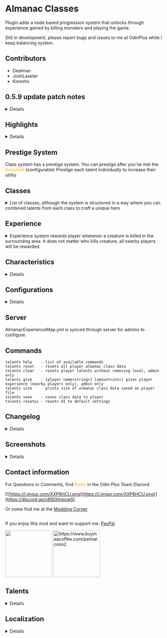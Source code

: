 ﻿# Almanac Classes
Plugin adds a node based progression system that unlocks through experience gained by killing monsters and playing the game.

Still in development, please report bugs and issues to me at OdinPlus while I keep balancing system.

## Contributors
- Dealman
- JoshLaseter
- Koreshx

## 0.5.9 update patch notes
<details closed>

```
Alternative talents:
- Chain Shot [enable in configs, replaces Hunter]
    - When active, bows/crossbows can ricochet and hit other targets, damage reduced each ricochet
- Fireball [enable in configs, replaces Goblin Beam]
    - Shoots a fireball projectile
- Leech [enable in configs, replaces Shaman Regeneration]
    - Heals user whenever they deal damage

Talent Changes:
- Enlightened [added eitr regen]

Characteristics Overhaul:
- You now unlock characteristic points by purchasing characteristic talents
- Use the points at your discretion through the new UI panel

Performance Improvements:
- Experience bar updates when experience changes, rather than every second

Command Overhaul:
- All the commands have been moved under a single prefix [talents]
- Improved search functionality

UI Improvements:
- Spell bar, Experience bar, Passive bar are more responsive when dragging

New UI:
- Spell Inventory:
    - When purchasing a talent that requires to be casted (abilities) and the spell bar is full, it can be found in the inventory panel
    - You can now remove/add spells from your spell bar by interacting with the inventory
- Characteristic Panel:
    - Displays current benefits from characteristics
- Passive bar:
    - Some passive talents are added to this new bar to be enabled/disabled

Compendium Changes:
- Passives now display if they are on/off
- Added passives that are not active

Icon Updates:
- Dealman has been working on overhauling the icons displayed in the spell bar

Altar changes:
- Fixed materials
- Updated emissions
```

</details>

## Highlights
<details closed>

Unique talent abilities that are either passive or activated spells

Some noteworthy abilities:

- Monkey Wrench - Allows to wield two handed weapons in one hand (does not apply to all)
- Dual Wield - You can wield different types of weapons together
- Bleeding - Stacked bleeding damaging ability
- Creature Mask - Spawn a friendly creature - Automatically dies after a certain time
- Shaman Heal - Heal players or self
- Song of Healing - Heals nearby players over time

And many more abilities

</details>

## Prestige System

Class system has a prestige system. You can prestige after you've met the <span style="color: orange;">threshold</span> (configurable)
Prestige each talent individually to increase their utility

## Classes

<details closed>
<summary>List of classes, although the system is structured in a way where you can combined talents from each class to craft a unique hero</summary>

- Bard
- Shaman
- Sage
- Ranger
- Rogue
- Warrior

</details>

## Experience

<details closed>
<summary>
Experience system rewards player whenever a creature is killed in the surrounding area. It does not matter who kills creature, all nearby players will be rewarded.
</summary>

Players also gain experience by:
- Chopping Trees
- Chopping Logs
- Hitting Ore Deposits
- Taming Creatures
- Picking up Items

Creature reward different experience, you can configure this using the generated YML file found:
- BepinEx/config/AlmanacClasses/Experience/AlmanacExperienceMap.yml

If a creature is not registered to this file, then the experienced gained will be based on the biome the player is in.

</details>

## Characteristics

<details closed>

Just like the talents, you can use your talent points to unlock characteristics points which have different effects:
- Intelligence: Increased magic damage
- Strength: Increased physical damage and carry weight
- Dexterity: Increased attack speed and stamina
- Constitution: Increased health
- Wisdom: Increased eitr

</details>

## Configurations

<details closed>

Plugin is fully configurable using the cfg file generated in BepinEx/config directory:
- RustyMods.AlmanacClasses.cfg

</details>

## Server
AlmanacExperienceMap.yml is synced through server for admins to configure.

## Commands
```
talents help    - list of available commands
talents reset   - resets all player almanac class data
talents clear   - resets player talents without removing level, admin only
talents give    - [player name<string>] [amount<int>] gives player experience (nearby players only), admin only
talents size    - prints size of almanac class data saved on player file
talents save    - saves class data to player
talents resetui - resets UI to default settings
```
## Changelog
<details closed>

```
0.2.0 - Beta release
0.2.1 - Changed air jump button to get game settings jump button instead of spacebar, fixed some localization
0.2.2 - Almanac can reward class experience
0.2.3 - Spell keys improvement
0.2.4 - Modified Quick Shot to be an increase in percentage of draw speed or reload time (fixed crossbow not being affected) - added config to turn off visual effects for some
0.2.5 - Config cooldowns go up to 1000 and cooldown grayscales icon with radial fill
0.2.6 - Added API for other mods to add experience, Tweaked experience monster kill, duration configs extended
0.2.7 - Added experience orbs and another tweak at making experience share multiplayer
0.2.8 - Shader/Material Fixes
0.2.9 - Added more API functionalities
0.2.10- Updated material replacer
0.2.11- Added Survivor and Battle Fury abilities (alternative for dual wield & monkey wrench)
0.2.12- Fixed Master Chef and tweaked materials of altar
0.3.0 - Battle Fury near range only and fixed quick shot
0.3.1 - Fixed prestige not updating characteristic values
0.3.2 - Updated thunderstore icon
0.3.3 - Ashland release
0.3.4 - piece manager update
0.3.5 - fixed ui issue already in spellbook
0.3.6 - fixed strength not adding carry weight and added max level config
0.3.7 - tweaked lightning spell and added better dual wield animations
0.3.8 - fixed duplicate spells in book
0.3.9 - Fixed spellbook bug
0.4.0 - prestige system overhaul and major changes all around
0.4.1 - Fixed damage reduction on dual wield and monkey wrench, tweaked icons, added ashland monsters to xp map
0.4.2 - Added speed animation modifier and talent prestige cap
0.4.3 - Made status effect timer more visible, added config to disable start effects
0.4.4 - fixed shaman heal, fixed server not loading talents, tweaked UI, added berzerk and sailor talents as alternatives
0.4.5 - fixed bard song triggering often, tweaked some effects and fixed battle fury - think this is last update for now - seems stable
0.4.6 - fixed server sync
0.4.7 - fixed characteristics being increased upon logout/login
0.4.8 - fixed forager talent, localized more text, set some default configs, fixed hunter talent
0.4.9 - group xp tweaks, more localized text, better tooltips, increased spellbook text font size, cooldown cannot be lower than length, open UI remotely key config
0.4.10- Tweaked shaman summon, fixed talents trying to apply to dead characters, talents don't consume cost if cannot use, animation toggle config added, fixed compatibility with CLLC - display exp issue, battle fury stamina gain configurable / upgrades with level
0.4.11- Tweaked UI to allow more text, Tweaked summons to not attack player pieces, Tweaked Master Chef for compatibility, Added more tooltips, fixed rogue backstab, shaman summon requires boss kills to unlock, fixed effects trying to apply to dead characters, added command for admins to give experience, removed spell skill modifier
0.4.12 - fixed raven fly away and air bender jumping more than allowable
0.4.13 - reverted bard animation to dance - added config to disable raven - fixed lightning effect not disappearing if creature killed before strike - added more redundancies to bard statuses
0.4.14 - Added check on RogueReflect if there is an attacker to reflect to - added config to cap characteristic talents
0.4.15 - overhauled experience map, toggle to lose experience on death, min/max level to get experience from creature, added alternative airbender which only requires eitr to use
0.5.0 - Added visual text effects and improved experience gain
0.5.1 - Added static experience map file to configure
0.5.1 - Fixed planting giving exp even if plant was not placed, added experience for fishing on hooked
0.5.2 - something
0.5.3 - Fixed EXP bar not updating, added Koreshx UI code to improve Spell bar
0.5.4 - Added additional conditionals for ability cooldown to make sure player is active
0.5.5 - Fixed not getting exp from veins and added method to get exp for foraging (add prefabs to static experience map)
0.5.6 - Added ability to change background and changed Call of Lightning FX
0.5.7 - Bog Witch update
0.5.8 - Added PR from Dealman and JoshLaseter
0.5.9 - Major update, read full description above
```
</details>

## Screenshots
<details closed>

![](https://i.imgur.com/F1w6ijU.png)
![](https://i.imgur.com/5TkBQit.png)
![](https://i.imgur.com/fhGeDnA.png)

</details>

## Contact information
For Questions or Comments, find <span style="color:orange">Rusty</span> in the Odin Plus Team Discord

[![https://i.imgur.com/XXP6HCU.png](https://i.imgur.com/XXP6HCU.png)](https://discord.gg/v89DHnpvwS)

Or come find me at the [Modding Corner](https://discord.gg/fB8aHSfA8B)

##
If you enjoy this mod and want to support me:
[PayPal](https://paypal.me/mpei)

<span>
<img src="https://i.imgur.com/rbNygUc.png" alt="" width="150">
<img src="https://i.imgur.com/VZfZR0k.png" alt="https://www.buymeacoffee.com/peimalcolm2" width="150">
</span>

## Talents

<details closed>

```yaml
Treasure Hunter: "Works like the wishbone to find treasure"
Sailor: "Always tailwind when sailing"
Rain Proof: "Prevents from getting wet"
Supplier: "Increases chop and pickaxe damage"
Airbender: "Allows to jump in the air"
Master Chef: "Increases food bonuses"
Pack Mule: "Increases carry weight"
Relax & Chill: "Passively adds comfort"
Creature Mask: "Spawns a friendly creature based on biome"
Forager: "Increases foraging"
Hunter: "Slows down nearby creatures\n(<color=orange>Creature affected is dependant on biome</color>)"
Lucky Shot: "Chance to not consume projectile"
Quick Shot: "Fires bows and crossbows faster when activated"
Trapped: "Sets a trap on the ground"
Call of Lightning: "Calls lightning down from the sky"
Meteor Strike: "Calls meteors down from the sky"
Boulder Strike: "Calls a boulder down upon your foes"
Nova Beam: "Cast a beam of fire and fury at your foes"
Ice Breath: "Triggers a furry of cold air towards your foes"
Heal: "Instantly heal your allies in a pinch\n(<color=orange>Hover over ally to select who to heal</color>)"
Shaman Protection: "Absorbs incoming damage"
Shaman Regeneration: "Increases stamina regeneration and eitr regeneration"
Ghastly Ambitions: "Spawns up to 3 friendly creatures for a short period of time"
Rooting: "Cast a furry of forest roots at your foes"
Song of Damage: "Increases damage output of nearby players"
Song of Healing: "Heals nearby players incrementally during the duration of effect"
Song of Vitality: "Increases nearby players health points"
Song of Speed: "Increases nearby players speed"
Song of Attrition: "Damages enemies around caster every second"
Quick Step: "Increases speed and reduces run stamina drain"
Swift: "Increases stamina and stamina regeneration"
Retaliation: "Reflects incoming damage"
Backstabber: "Chance to inflict backstab damage even when alerted"
Bleeding: "Inflicts bleed onto target\n(<color=orange>Multiple strikes increases damage stack</color>)"
Power: "Increases damage output and health regeneration"
Vitality: "Increases health and health regeneration"
Monkey Wrench: "Allows to equip two-handed weapons as one-handed weapons\n(<color=orange>May not apply to all weapons</color>)"
Fortification: "Reduces physical damage for a short period of time"
Dual Wield: "Allows to dual wield one-handed weapons\n(<color=orange>Stamina cost increased while dual wielding</color>)"
Battle Fury: "Chance to recover stamina from a kill"
Survivor: "Chance to heal instead of dying"
Enlightened: "Increase base eitr"
Looter: "Chance to get extra loot from backstab damage"
Builder: "Decrease cost of building"
Gipsy: "Allows to teleport non-teleportable materials based on talent level"
Berzerk: "Passively adds armor"
Airman: 'Allows to jump in the air whilst user has eitr'
Leech: 'Heals players on hit enemy'
Fireball: 'Fires fireball projectile'
Chain Shot: 'Arrows/Bolts can ricochet off targets to hit nearby enemies'
```

</details>

## Localization

<details closed>

```yml
almanac_talents_info: "Welcome to Almanac Talents"
title_talents: "Talents"
title_altar: "Almanac Class Tome"
title_spell_book: "SpellBook"
title_passive_abilities: "Passive Abilities"

text_level: "Level"
text_experience: "Experience"
text_talent_points: "Talent Points"
text_talent_points_used: "Talent points used"
text_required_points_to_prestige: "Required points to prestige"
text_food_boost: "Food Modifier"
text_melee_dmg: "Melee Damage"
text_ranged_dmg: "Ranged Damage"
text_magic_dmg: "Magic Damage"
text_lvl: "lvl"
text_sec: "sec"
text_tick: "tick"
text_xp: 'XP'
tooltip_increase: "Increase"
tooltip_by: "by"
inventory_armor: "Armor"
text_cost: "Cost"
text_to_reset: "to reset talents"
text_points: "points"
text_unlocks: "Unlocks"
text_unlocks_additional: "Unlocks additional"
text_on: "On"
text_off: "Off"
text_add_or_remove: "to add or remove by"
text_inventory: "Inventory"
text_leech: "Leech"
text_total_damage: "total damage"
text_chain_count: "Chain count"
text_damage: "Damage"

almanac_cost: "cost"
almanac_cooldown: "Cooldown"
almanac_duration: "Duration"
almanac_prestige: "Prestige"
almanac_chance: "Chance"
almanac_speed: "Speed"
almanac_attack: "Attack"

wisdom_desc: "Increases base eitr"
strength_desc: "Increase carry weight and physical damage"
dexterity_desc: "Increases base stamina and attack speed"
constitution_desc: "Increases base health"
intelligence_desc: "Increases elemental damage"

almanac_constitution: "Constitution"
almanac_intelligence: "Intelligence"
almanac_strength: "Strength"
almanac_dexterity: "Dexterity"
almanac_wisdom: "Wisdom"
almanac_ability: "Ability"
almanac_characteristic: "Characteristic"
almanac_characteristic_desc: "Unlock characteristic points and add desired stats"
almanac_passive: "Passive"
almanac_heal: "Heal"
almanac_reflect: "Reflect"
almanac_vitality: "Vitality"
almanac_damage_absorb: "Damage Absorb"
almanac_statuseffect: "Ability"
almanac_foodmod: "Food Modifier"
almanac_foragemod: "Forage Modifier"
almanac_buildmod: "Build Modifier"
almanac_creature: "Creature"
almanac_damage_reduction: "Damage reduction"
almanac_allows_to_tp: "Can teleport items above tier "
almanac_current: "Current"
almanac_physical: "Physical damage"
almanac_elemental: "Elemental damage"
almanac_to: "to"
almanac_jumps: "Added jumps "
almanac_bleed: "Bleeding"
almanac_attackspeedmod: "Attack Speed"
almanac_reduction: "Reduction"

info_move_spellbar: "Move spell bar"
info_swap_ability: "Swap ability placement"
info_move_xp_bar: "Move experience bar"
info_open_book: "Open Book"
info_hover: "Hover talents for info"
info_ready: "Ready"
info_required: "Required"
info_defeated: "Killed"
info_orbs_desc: "Adds experience"
info_reset_talents: "Reset Talents"
info_spellbook_key: "Alt Spell Book Key"

class_bard: "Bard"
class_shaman: "Shaman"
class_sage: "Sage"
class_warrior: "Warrior"
class_rogue: "Rogue"
class_ranger: "Ranger"

msg_cfg_changed: "Configurations changed, talents reset"
msg_casted: "casted"
msg_wait: "wait"
msg_seconds: "seconds"
msg_hp_required: "health required"
msg_stamina_required: "stamina required"
msg_talent_required: "You need to acquire more talents to prestige"
msg_not_enough_tp_to_prestige: "Not enough talent points to prestige"
msg_prestiged: "Successfully prestiged"
msg_need_connected_talents: "Must obtain all talents connected from center"
msg_need_previous_talent: "Must obtain previous talent"
msg_not_enough_tp: "Not enough talent points"
msg_two_handed: "You can now wield two-handed weapons with one hand"
msg_spell_in_book: "Spell already in book"
msg_spell_book_full: "Spellbook is full, added to inventory"
msg_added_spell: "Added spell to spellbook"
msg_failed_to_get_talent: "Failed to get talent"
msg_purchased: "Purchased talent"
msg_select_talent: "Select a talent to prestige"
msg_prestige_cap: "Talent already max level"
msg_on_cooldown: "Talents are cooling down"
msg_doubleloot: "Double loot: Spawned Extra Items"
msg_no_targets: "No targets"
msg_lost_experience: "Class Experience Loss"

button_center: "Select a talent to prestige"
button_center_desc: "Purchase a talent, then click on it again to highlight. Press this button to upgrade it."

talent_prestige: "Prestige"
talent_treasurehunter: "Treasure Hunter"
talent_treasurehunter_desc: "Works like the wishbone to find treasure"
talent_sailor: "Sailor"
talent_sailor_desc: "Always tailwind when sailing"
talent_rainproof: "Rain Proof"
talent_rainproof_desc: "Prevents from getting wet"
talent_resourceful: "Supplier"
talent_resourceful_desc: "Increases chop and pickaxe damage"
talent_airbender: "Airbender"
talent_airbender_desc: "Allows to jump in the air"
talent_masterchef: "Master Chef"
talent_masterchef_desc: "Increases food bonuses"
talent_packmule: "Pack Mule"
talent_packmule_desc: "Increases carry weight"
talent_comfort: "Relax & Chill"
talent_comfort_desc: "Passively adds comfort"
talent_rangertamer: "Creature Mask"
talent_rangertamer_desc: "Spawns a friendly creature based on biome"
talent_forager: "Forager"
talent_forager_desc: "Increases foraging"
talent_rangerhunter: "Hunter"
talent_rangerhunter_desc: "Slows down nearby creatures\n(<color=orange>Creature affected is dependant on biome</color>)"
talent_luckyshot: "Lucky Shot"
talent_luckyshot_desc: "Chance to not consume projectile"
talent_quickshot: "Quick Shot"
talent_quickshot_desc: "Fires bows and crossbows faster when activated"
talent_rangertrap: "Trapped"
talent_rangertrap_desc: "Sets a trap on the ground"
talent_calloflightning: "Call of Lightning"
talent_calloflightning_desc: "Calls lightning down from the sky"
talent_meteorstrike: "Meteor Strike"
talent_meteorstrike_desc: "Calls meteors down from the sky"
talent_stonethrow: "Boulder Strike"
talent_stonethrow_desc: "Calls a boulder down upon your foes"
talent_goblinbeam: "Nova Beam"
talent_goblinbeam_desc: "Cast a beam of fire and fury at your foes"
talent_icebreath: "Ice Breath"
talent_icebreath_desc: "Triggers a furry of cold air towards your foes"
talent_shamanheal: "Heal"
talent_shamanheal_desc: "Instantly heal your allies in a pinch\n(<color=orange>Hover over ally to select who to heal</color>)"
talent_shamanshield: "Shaman Protection"
talent_shamanshield_desc: "Absorbs incoming damage"
talent_shamanregeneration: "Shaman Regeneration"
talent_shamanregeneration_desc: "Increases stamina regeneration and eitr regeneration"
talent_shamanspawn: "Ghastly Ambitions"
talent_shamanspawn_desc: "Spawns up to 3 friendly creatures for a short period of time"
talent_rootbeam: "Rooting"
talent_rootbeam_desc: "Cast a furry of forest roots at your foes"
talent_songofdamage: "Song of Damage"
talent_songofdamage_desc: "Increases damage output of nearby players"
talent_songofhealing: "Song of Healing"
talent_songofhealing_desc: "Heals nearby players incrementally during the duration of effect"
talent_songofvitality: "Song of Vitality"
talent_songofvitality_desc: "Increases nearby players health points"
talent_songofspeed: "Song of Speed"
talent_songofspeed_desc: "Increases nearby players speed"
talent_songofattrition: "Song of Attrition"
talent_songofattrition_desc: "Damages enemies around caster every second"
talent_roguespeed: "Quick Step"
talent_roguespeed_desc: "Increases speed and reduces run stamina drain"
talent_roguestamina: "Swift"
talent_roguestamina_desc: "Increases stamina and stamina regeneration"
talent_roguereflect: "Retaliation"
talent_roguereflect_desc: "Reflects incoming damage"
talent_roguebackstab: "Backstabber"
talent_roguebackstab_desc: "Chance to inflict backstab damage even when alerted"
talent_roguebleed: "Bleeding"
talent_roguebleed_desc: "Inflicts bleed onto target\n(<color=orange>Multiple strikes increases damage stack</color>)"
talent_warriorstrength: "Power"
talent_warriorstrength_desc: "Increases damage output and health regeneration"
talent_warriorvitality: "Vitality"
talent_warriorvitality_desc: "Increases health and health regeneration"
talent_monkeywrench: "Monkey Wrench"
talent_monkeywrench_desc: "Allows to equip two-handed weapons as one-handed weapons\n(<color=orange>May not apply to all weapons</color>)"
talent_warriorresistance: "Fortification"
talent_warriorresistance_desc: "Reduces physical damage for a short period of time"
talent_dualwield: "Dual Wield"
talent_dualwield_desc: "Allows to dual wield one-handed weapons\n(<color=orange>Stamina cost increased while dual wielding</color>)"
talent_battlefury: "Battle Fury"
talent_battlefury_desc: "Chance to recover stamina from a kill"
talent_survivor: "Survivor"
talent_survivor_desc: "Chance to heal instead of dying"
talent_wise: "Enlightened"
talent_wise_desc: "Increase base eitr"
talent_doubleloot: "Looter"
talent_doubleloot_desc: "Chance to get extra loot from backstab damage"
talent_builder: "Builder"
talent_builder_desc: "Decrease cost of building"
talent_trader: "Gipsy"
talent_trader_desc: "Allows to teleport non-teleportable materials based on talent level"
talent_berzerk: "Berzerk"
talent_berzerk_desc: "Passively adds armor"
talent_airbenderalt: 'Airman'
talent_airbenderalt_desc: 'Allows to jump in the air whilst user has eitr'
talent_fireball: "Fireball"
talent_fireball_desc: "Shoot a fireball projectile"
talent_chainshot: "Chain Shot"
talent_chainshot_desc: "Arrows continue through foes and target the next closest target"
talent_leech: "Leech"
talent_leech_desc: "Heals user based on damage inflicted on others"

almanac_class_altar_info: 
  "Welcome to the wonderful world of almanac class system 
  \n\n
  You will find in your compendium a new tab: <color=orange>Spell Book</color>
  \n
  There you will be able to see the details of your current spells
  \n
  You will find in your compendium a new tab: <color=orange>Passive Effects</color>
  \n
  There you will be able to see the details of your passive effects
  \n\n
  You can manage your spells by going to your settings menu (<color=orange>ESC</color>)
  \n
  Dragging one spell to another swaps places"
  
raven_greeting: "Be weary of the powers of this altar!"
raven_tooltip_1: "The yellow bar around your spells indicate the remaining time of the status effects!"
raven_tooltip_2: "Be sure to prestige your talents!"
raven_tooltip_3: "Some of these talents have alternatives, check your configurations!"
raven_random_1: "The night is dark and vicious, may these talents aid you in your journeys"
raven_random_2: "Choose your talents wisely!"
raven_random_3: "Hither, hither my friend. I have tales to tell"
```

</details>